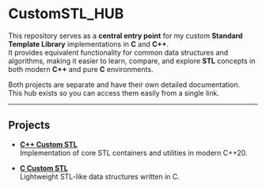 # CustomSTL_HUB

This repository serves as a **central entry point** for my custom **Standard Template Library** implementations in **C** and **C++**.  
It provides equivalent functionality for common data structures and algorithms, making it easier to learn, compare, and explore **STL** concepts in both modern **C++** and pure **C** environments.    

Both projects are separate and have their own detailed documentation.  
This hub exists so you can access them easily from a single link.

---

## Projects

- **[C++ Custom STL](https://github.com/ToneGabriel/CustomSTL_CPP)**  
  Implementation of core STL containers and utilities in modern C++20.

- **[C Custom STL](https://github.com/ToneGabriel/CustomSTL_C)**  
  Lightweight STL-like data structures written in C.
